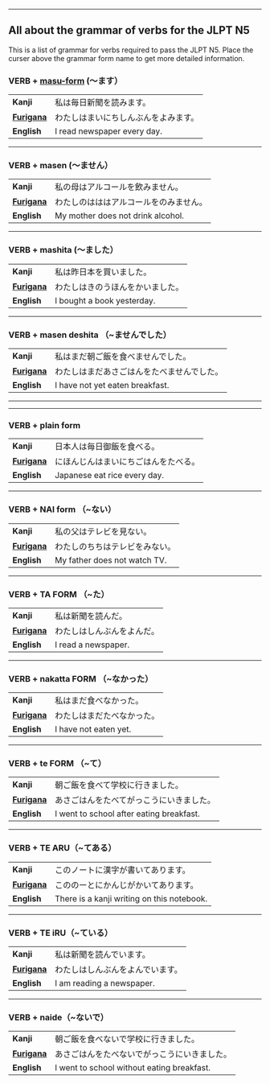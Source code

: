 
---

## All about the grammar of verbs for the JLPT N5

This is a list of grammar for verbs required to pass the JLPT N5. Place the curser above the grammar form name to get more detailed information.

### VERB + [masu-form](https://nihongoichiban.com/2011/03/27/the-masu-form-for-japanese-verbs/ "Japanese verbs masu form") (〜ます）

|                                                                                                                                         |                                         |
| --------------------------------------------------------------------------------------------------------------------------------------- | --------------------------------------- |
| **Kanji**                                                                                                                               | 私は毎日新聞を読みます。                            |
| **[Furigana](https://nihongoichiban.com/2011/03/28/what-is-furigana-%e3%81%b5%e3%82%8a%e3%81%8c%e3%81%aa/ "What is furigana (ふりがな)?")** | わたしはまいにちしんぶんをよみます。                      |
| **English**                                                                                                                             | I read newspaper every day.             |

---

### VERB + masen (〜ません）

|                                                                                                                                         |                                          |
| --------------------------------------------------------------------------------------------------------------------------------------- | ---------------------------------------- |
| **Kanji**                                                                                                                               | 私の母はアルコールを飲みません。                         |
| **[Furigana](https://nihongoichiban.com/2011/03/28/what-is-furigana-%e3%81%b5%e3%82%8a%e3%81%8c%e3%81%aa/ "What is furigana (ふりがな)?")** | わたしのはははアルコールをのみません。                      |
| **English**                                                                                                                             | My mother does not drink alcohol.        |

---

### VERB + mashita (〜ました）

|                                                                                                                                         |                                    |
| --------------------------------------------------------------------------------------------------------------------------------------- | ---------------------------------- |
| **Kanji**                                                                                                                               | 私は昨日本を買いました。                       |
| **[Furigana](https://nihongoichiban.com/2011/03/28/what-is-furigana-%e3%81%b5%e3%82%8a%e3%81%8c%e3%81%aa/ "What is furigana (ふりがな)?")** | わたしはきのうほんをかいました。                   |
| **English**                                                                                                                             | I bought a book yesterday.         |

---

### VERB + masen deshita （~ませんでした）

|                                                                                                                                         |                                               |
| --------------------------------------------------------------------------------------------------------------------------------------- | --------------------------------------------- |
| **Kanji**                                                                                                                               | 私はまだ朝ご飯を食べませんでした。                             |
| **[Furigana](https://nihongoichiban.com/2011/03/28/what-is-furigana-%e3%81%b5%e3%82%8a%e3%81%8c%e3%81%aa/ "What is furigana (ふりがな)?")** | わたしはまだあさごはんをたべませんでした。                         |
| **English**                                                                                                                             | I have not yet eaten breakfast.               |

---

---

### VERB + plain form

|                                                                                                                                         |                                      |
| --------------------------------------------------------------------------------------------------------------------------------------- | ------------------------------------ |
| **Kanji**                                                                                                                               | 日本人は毎日御飯を食べる。                        |
| **[Furigana](https://nihongoichiban.com/2011/03/28/what-is-furigana-%e3%81%b5%e3%82%8a%e3%81%8c%e3%81%aa/ "What is furigana (ふりがな)?")** | にほんじんはまいにちごはんをたべる。                   |
| **English**                                                                                                                             | Japanese eat rice every day.         |

---

### VERB + NAI form （~ない）

|                                                                                                                                         |                                      |
| --------------------------------------------------------------------------------------------------------------------------------------- | ------------------------------------ |
| **Kanji**                                                                                                                               | 私の父はテレビを見ない。                         |
| **[Furigana](https://nihongoichiban.com/2011/03/28/what-is-furigana-%e3%81%b5%e3%82%8a%e3%81%8c%e3%81%aa/ "What is furigana (ふりがな)?")** | わたしのちちはテレビをみない。                      |
| **English**                                                                                                                             | My father does not watch TV.         |

---

### VERB + TA FORM （~た）

|                                                                                                                                         |                             |
| --------------------------------------------------------------------------------------------------------------------------------------- | --------------------------- |
| **Kanji**                                                                                                                               | 私は新聞を読んだ。                   |
| **[Furigana](https://nihongoichiban.com/2011/03/28/what-is-furigana-%e3%81%b5%e3%82%8a%e3%81%8c%e3%81%aa/ "What is furigana (ふりがな)?")** | わたしはしんぶんをよんだ。               |
| **English**                                                                                                                             | I read a newspaper.         |

---

### VERB + nakatta FORM （~なかった）

|                                                                                                                                         |                              |
| --------------------------------------------------------------------------------------------------------------------------------------- | ---------------------------- |
| **Kanji**                                                                                                                               | 私はまだ食べなかった。                  |
| **[Furigana](https://nihongoichiban.com/2011/03/28/what-is-furigana-%e3%81%b5%e3%82%8a%e3%81%8c%e3%81%aa/ "What is furigana (ふりがな)?")** | わたしはまだたべなかった。                |
| **English**                                                                                                                             | I have not eaten yet.        |

---

### VERB + te FORM （~て）

|                                                                                                                                         |                                          |
| --------------------------------------------------------------------------------------------------------------------------------------- | ---------------------------------------- |
| **Kanji**                                                                                                                               | 朝ご飯を食べて学校に行きました。                         |
| **[Furigana](https://nihongoichiban.com/2011/03/28/what-is-furigana-%e3%81%b5%e3%82%8a%e3%81%8c%e3%81%aa/ "What is furigana (ふりがな)?")** | あさごはんをたべてがっこうにいきました。                     |
| **English**                                                                                                                             | I went to school after eating breakfast. |

---

### VERB + TE ARU（~てある）

|                                                                                                                                         |                                            |
| --------------------------------------------------------------------------------------------------------------------------------------- | ------------------------------------------ |
| **Kanji**                                                                                                                               | このノートに漢字が書いてあります。                          |
| **[Furigana](https://nihongoichiban.com/2011/03/28/what-is-furigana-%e3%81%b5%e3%82%8a%e3%81%8c%e3%81%aa/ "What is furigana (ふりがな)?")** | こののーとにかんじがかいてあります。                         |
| **English**                                                                                                                             | There is a kanji writing on this notebook. |

---

### VERB + TE iRU（~ている）

|                                                                                                                                         |                                   |
| --------------------------------------------------------------------------------------------------------------------------------------- | --------------------------------- |
| **Kanji**                                                                                                                               | 私は新聞を読んでいます。                      |
| **[Furigana](https://nihongoichiban.com/2011/03/28/what-is-furigana-%e3%81%b5%e3%82%8a%e3%81%8c%e3%81%aa/ "What is furigana (ふりがな)?")** | わたしはしんぶんをよんでいます。                  |
| **English**                                                                                                                             | I am reading a newspaper.         |

---

### VERB + naide（~ないで）

|                                                                                                                                         |                                            |
| --------------------------------------------------------------------------------------------------------------------------------------- | ------------------------------------------ |
| **Kanji**                                                                                                                               | 朝ご飯を食べないで学校に行きました。                         |
| **[Furigana](https://nihongoichiban.com/2011/03/28/what-is-furigana-%e3%81%b5%e3%82%8a%e3%81%8c%e3%81%aa/ "What is furigana (ふりがな)?")** | あさごはんをたべないでがっこうにいきました。                     |
| **English**                                                                                                                             | I went to school without eating breakfast. |